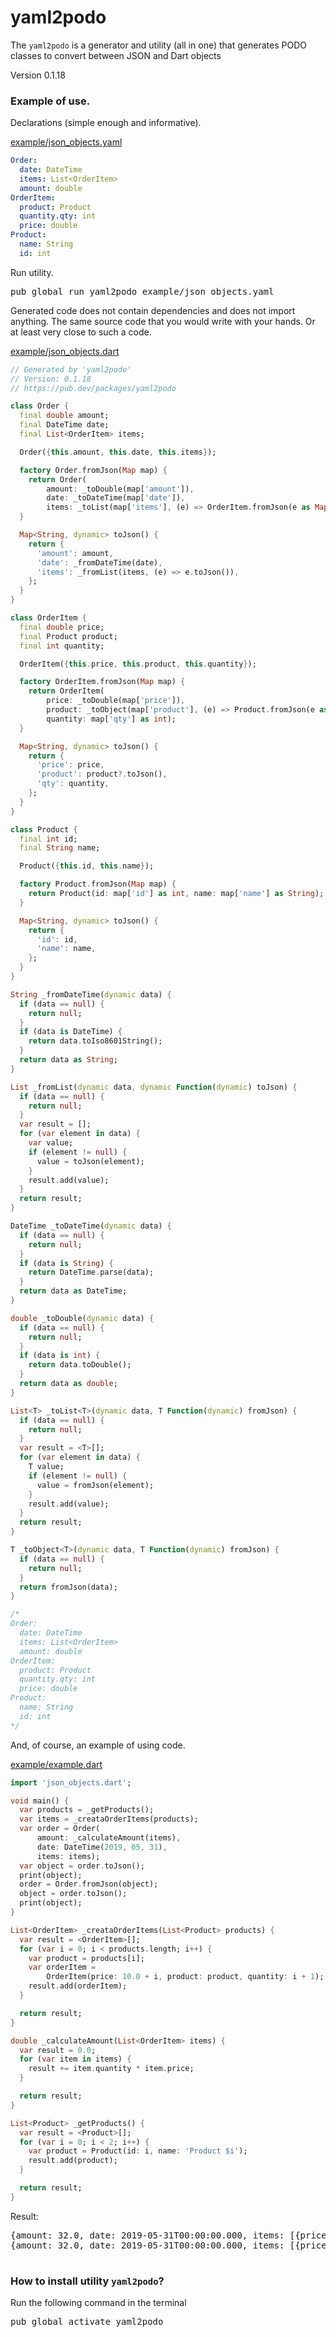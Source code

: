 # yaml2podo

The `yaml2podo` is a generator and utility (all in one) that generates PODO classes to convert between JSON and Dart objects

Version 0.1.18

### Example of use.

Declarations (simple enough and informative).

[example/json_objects.yaml](https://github.com/mezoni/yaml2podo/blob/master/example/json_objects.yaml)

```yaml
Order:  
  date: DateTime
  items: List<OrderItem>
  amount: double
OrderItem:
  product: Product
  quantity.qty: int
  price: double  
Product:
  name: String
  id: int
```

Run utility.

<pre>
pub global run yaml2podo example/json_objects.yaml
</pre>

Generated code does not contain dependencies and does not import anything.
The same source code that you would write with your hands. Or at least very close to such a code.

[example/json_objects.dart](https://github.com/mezoni/yaml2podo/blob/master/example/json_objects.dart)

```dart
// Generated by 'yaml2podo'
// Version: 0.1.18
// https://pub.dev/packages/yaml2podo

class Order {
  final double amount;
  final DateTime date;
  final List<OrderItem> items;

  Order({this.amount, this.date, this.items});

  factory Order.fromJson(Map map) {
    return Order(
        amount: _toDouble(map['amount']),
        date: _toDateTime(map['date']),
        items: _toList(map['items'], (e) => OrderItem.fromJson(e as Map)));
  }

  Map<String, dynamic> toJson() {
    return {
      'amount': amount,
      'date': _fromDateTime(date),
      'items': _fromList(items, (e) => e.toJson()),
    };
  }
}

class OrderItem {
  final double price;
  final Product product;
  final int quantity;

  OrderItem({this.price, this.product, this.quantity});

  factory OrderItem.fromJson(Map map) {
    return OrderItem(
        price: _toDouble(map['price']),
        product: _toObject(map['product'], (e) => Product.fromJson(e as Map)),
        quantity: map['qty'] as int);
  }

  Map<String, dynamic> toJson() {
    return {
      'price': price,
      'product': product?.toJson(),
      'qty': quantity,
    };
  }
}

class Product {
  final int id;
  final String name;

  Product({this.id, this.name});

  factory Product.fromJson(Map map) {
    return Product(id: map['id'] as int, name: map['name'] as String);
  }

  Map<String, dynamic> toJson() {
    return {
      'id': id,
      'name': name,
    };
  }
}

String _fromDateTime(dynamic data) {
  if (data == null) {
    return null;
  }
  if (data is DateTime) {
    return data.toIso8601String();
  }
  return data as String;
}

List _fromList(dynamic data, dynamic Function(dynamic) toJson) {
  if (data == null) {
    return null;
  }
  var result = [];
  for (var element in data) {
    var value;
    if (element != null) {
      value = toJson(element);
    }
    result.add(value);
  }
  return result;
}

DateTime _toDateTime(dynamic data) {
  if (data == null) {
    return null;
  }
  if (data is String) {
    return DateTime.parse(data);
  }
  return data as DateTime;
}

double _toDouble(dynamic data) {
  if (data == null) {
    return null;
  }
  if (data is int) {
    return data.toDouble();
  }
  return data as double;
}

List<T> _toList<T>(dynamic data, T Function(dynamic) fromJson) {
  if (data == null) {
    return null;
  }
  var result = <T>[];
  for (var element in data) {
    T value;
    if (element != null) {
      value = fromJson(element);
    }
    result.add(value);
  }
  return result;
}

T _toObject<T>(dynamic data, T Function(dynamic) fromJson) {
  if (data == null) {
    return null;
  }
  return fromJson(data);
}

/*
Order:  
  date: DateTime
  items: List<OrderItem>
  amount: double
OrderItem:
  product: Product
  quantity.qty: int
  price: double  
Product:
  name: String
  id: int
*/

```

And, of course, an example of using code.

[example/example.dart](https://github.com/mezoni/yaml2podo/blob/master/example/example.dart)

```dart
import 'json_objects.dart';

void main() {
  var products = _getProducts();
  var items = _creataOrderItems(products);
  var order = Order(
      amount: _calculateAmount(items),
      date: DateTime(2019, 05, 31),
      items: items);
  var object = order.toJson();
  print(object);
  order = Order.fromJson(object);
  object = order.toJson();
  print(object);
}

List<OrderItem> _creataOrderItems(List<Product> products) {
  var result = <OrderItem>[];
  for (var i = 0; i < products.length; i++) {
    var product = products[i];
    var orderItem =
        OrderItem(price: 10.0 + i, product: product, quantity: i + 1);
    result.add(orderItem);
  }

  return result;
}

double _calculateAmount(List<OrderItem> items) {
  var result = 0.0;
  for (var item in items) {
    result += item.quantity * item.price;
  }

  return result;
}

List<Product> _getProducts() {
  var result = <Product>[];
  for (var i = 0; i < 2; i++) {
    var product = Product(id: i, name: 'Product $i');
    result.add(product);
  }

  return result;
}

```

Result:

<pre>
{amount: 32.0, date: 2019-05-31T00:00:00.000, items: [{price: 10.0, product: {id: 0, name: Product 0}, qty: 1}, {price: 11.0, product: {id: 1, name: Product 1}, qty: 2}]}
{amount: 32.0, date: 2019-05-31T00:00:00.000, items: [{price: 10.0, product: {id: 0, name: Product 0}, qty: 1}, {price: 11.0, product: {id: 1, name: Product 1}, qty: 2}]}

</pre>

### How to install utility `yaml2podo`?

Run the following command in the terminal

<pre>
pub global activate yaml2podo
</pre>
